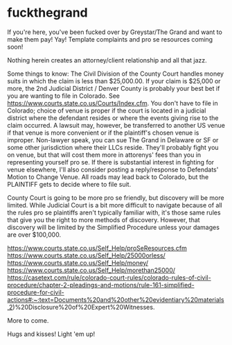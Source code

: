 # fuckthegrand


If you're here, you've been fucked over by Greystar/The Grand and want to make them pay! Yay! Template complaints and pro se resources coming soon!

Nothing herein creates an attorney/client relationship and all that jazz. 

Some things to know: 
The Civil Division of the County Court handles money suits in which the claim is less than $25,000.00. If your claim is $25,000 or more, the 2nd Judicial District / Denver County is probably your best bet if you are wanting to file in Colorado. See https://www.courts.state.co.us/Courts/Index.cfm. 
You don't have to file in Colorado; choice of venue is  proper if the court is located in a judicial district where the defendant resides or where the events giving rise to the claim occurred. A lawsuit may, however, be transferred to another US venue if that venue is more convenient or if the plaintiff's chosen venue is improper. Non-lawyer speak, you can sue The Grand in Delaware or SF or some other jurisdiction where their LLCs reside. They'll probably fight you on venue, but that will cost them more in attorenys' fees than you in representing yourself pro se. If there is substantial interest in fighting for venue elsewhere, I'll also consider posting a reply/response to Defendats' Motion to Change Venue. All roads may lead back to Colorado, but the PLAINTIFF gets to decide where to file suit. 

County Court is going to be more pro se friendly, but discovery will be more limited. While Judicial Court is a bit more difficult to navigate because of all the rules pro se plaintiffs aren't typically familiar with, it's those same rules that give you the right to more methods of discovery. However, that discovery will be limited by the Simplified Procedure unless your damages are over $100,000. 

https://www.courts.state.co.us/Self_Help/proSeResources.cfm
https://www.courts.state.co.us/Self_Help/25000orless/
https://www.courts.state.co.us/Self_Help/money/
https://www.courts.state.co.us/Self_Help/morethan25000/
https://casetext.com/rule/colorado-court-rules/colorado-rules-of-civil-procedure/chapter-2-pleadings-and-motions/rule-161-simplified-procedure-for-civil-actions#:~:text=Documents%20and%20other%20evidentiary%20materials,2)%20Disclosure%20of%20Expert%20Witnesses.


More to come. 

Hugs and kisses! Light 'em up! 

